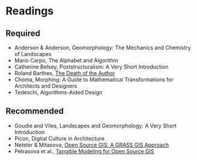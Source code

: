 # Readings

## Required
* Anderson & Anderson, Geomorphology: The Mechanics and Chemistry of Landscapes
* Mario Carpo, The Alphabet and Algorithm
* Catherine Belsey, Poststructuralism: A Very Short Introduction
* Roland Barthes, [The Death of the Author](http://artsites.ucsc.edu/faculty/Gustafson/FILM%20162.W10/readings/barthes.death.pdf)
* Choma, Morphing: A Guide to Mathematical Transformations for Architects and Designers
* Tedeschi, Algorithms-Aided Design

## Recommended
* Goudie and Viles, Landscapes and Geomorphology: A Very Short Introduction
* Picon, Digital Culture in Architecture
* Neteler &  Mitasova, [Open Source GIS: A GRASS GIS Approach](https://grassbook.org/)
* Petrasova et al., [Tangible Modeling for Open Source GIS](https://www.springer.com/us/book/9783319893020)
